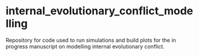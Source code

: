 # internal_evolutionary_conflict_modelling
Repository for code used to run simulations and build plots for the in progress manuscript on modelling internal evolutionary conflict.
